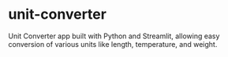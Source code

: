 # unit-converter
Unit Converter app built with Python and Streamlit, allowing easy conversion of various units like length, temperature, and weight.
